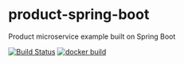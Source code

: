 # product-spring-boot
Product microservice example built on Spring Boot

[![Build Status](https://travis-ci.com/sandro-lopes/product-spring-boot.svg?branch=main)](https://travis-ci.com/sandro-lopes/product-spring-boot)
[![docker build](https://img.shields.io/docker/cloud/build/sandrol/product-spring-boot.svg)](https://img.shields.io/docker/cloud/build/sandrol/product-spring-boot)
